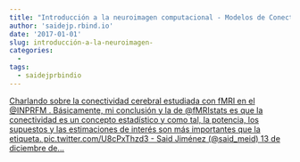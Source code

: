 ```yaml
---
title: "Introducción a la neuroimagen computacional - Modelos de Conectividad Efectiva"
author: 'saidejp.rbind.io'
date: '2017-01-01'
slug: introducción-a-la-neuroimagen-
categories:
  - 
tags:
  - saidejprbindio
---
```


[Charlando sobre la conectividad cerebral estudiada con fMRI en el @INPRFM . Básicamente, mi conclusión y la de @fMRIstats es que la conectividad es un concepto estadístico y como tal, la potencia, los supuestos y las estimaciones de interés son más importantes que la etiqueta. pic.twitter.com/U8cPxThzd3 - Said Jiménez (@said_meid) 13 de diciembre de...<click to read more>](https://saidejp.rbind.io/talk/neuroimagen_inprf/)

